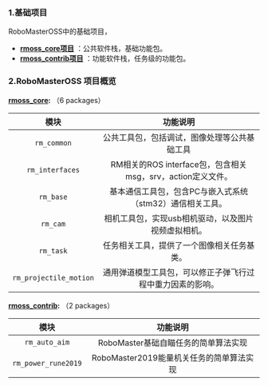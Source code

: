 ###  1.基础项目

RoboMasterOSS中的基础项目，

* **[rmoss_core项目][1]** ：公共软件栈，基础功能包。
* **[rmoss_contrib项目][2]** ：功能软件栈，任务级的功能包。

### 2.RoboMasterOSS 项目概览

**[rmoss_core][1]:** （6 packages）

|          模块          |                          功能说明                           |
| :--------------------: | :---------------------------------------------------------: |
|      `rm_common`       |        公共工具包，包括调试，图像处理等公共基础工具         |
|    `rm_interfaces`     | RM相关的ROS interface包，包含相关msg，srv，action定义文件。 |
|       `rm_base`        |  基本通信工具包，包含PC与嵌入式系统（stm32）通信相关工具。  |
|        `rm_cam`        |     相机工具包，实现usb相机驱动，以及图片视频虚拟相机。     |
|       `rm_task`        |         任务相关工具，提供了一个图像相关任务基类。          |
| `rm_projectile_motion` | 通用弹道模型工具包，可以修正子弹飞行过程中重力因素的影响。  |

**[rmoss_contrib][2]:** （2 packages）

|        模块         |                 功能说明                 |
| :-----------------: | :--------------------------------------: |
|    `rm_auto_aim`    |   RoboMaster基础自瞄任务的简单算法实现   |
| `rm_power_rune2019` | RoboMaster2019能量机关任务的简单算法实现 |





[1]: https://github.com/robomaster-oss/rmoss_core	"rmoss_core"
[2]: https://github.com/robomaster-oss/rmoss_contrib	"rmoss_contrib"
